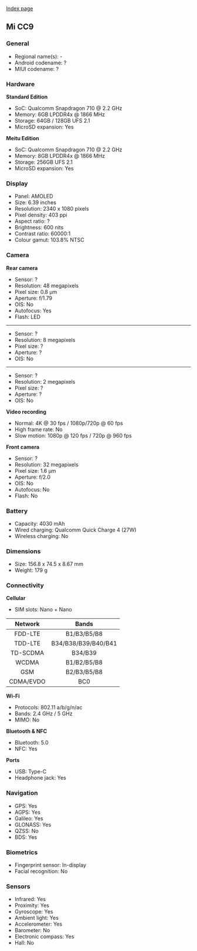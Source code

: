 [Index page](../../)

## Mi CC9

### General

* Regional name(s): -
* Android codename: ?
* MIUI codename: ?

### Hardware

**Standard Edition**

* SoC: Qualcomm Snapdragon 710 @ 2.2 GHz
* Memory: 6GB LPDDR4x @ 1866 MHz
* Storage: 64GB / 128GB UFS 2.1
* MicroSD expansion: Yes

**Meitu Edition**

* SoC: Qualcomm Snapdragon 710 @ 2.2 GHz
* Memory: 8GB LPDDR4x @ 1866 MHz
* Storage: 256GB UFS 2.1
* MicroSD expansion: Yes

### Display

* Panel: AMOLED
* Size: 6.39 inches
* Resolution: 2340 x 1080 pixels
* Pixel density: 403 ppi
* Aspect ratio: ?
* Brightness: 600 nits
* Contrast ratio: 60000:1
* Colour gamut: 103.8% NTSC

### Camera

**Rear camera**

* Sensor: ?
* Resolution: 48 megapixels
* Pixel size: 0.8 µm
* Aperture: f/1.79
* OIS: No
* Autofocus: Yes
* Flash: LED

---

* Sensor: ?
* Resolution: 8 megapixels
* Pixel size: ?
* Aperture: ?
* OIS: No

---

* Sensor: ?
* Resolution: 2 megapixels
* Pixel size: ?
* Aperture: ?
* OIS: No

**Video recording**

* Normal: 4K @ 30 fps / 1080p/720p @ 60 fps
* High frame rate: No
* Slow motion: 1080p @ 120 fps / 720p @ 960 fps

**Front camera**

* Sensor: ?
* Resolution: 32 megapixels
* Pixel size: 1.6 µm
* Aperture: f/2.0
* OIS: No
* Autofocus: No
* Flash: No

### Battery

* Capacity: 4030 mAh
* Wired charging: Qualcomm Quick Charge 4 (27W)
* Wireless charging: No

### Dimensions

* Size: 156.8 x 74.5 x 8.67 mm
* Weight: 179 g

### Connectivity

**Cellular**

* SIM slots: Nano + Nano

| Network | Bands |
|:---------:|:-------------------:|
| FDD-LTE | B1/B3/B5/B8 |
| TDD-LTE | B34/B38/B39/B40/B41 |
| TD-SCDMA | B34/B39 |
| WCDMA | B1/B2/B5/B8 |
| GSM | B2/B3/B5/B8 |
| CDMA/EVDO | BC0 |

**Wi-Fi**

* Protocols: 802.11 a/b/g/n/ac
* Bands: 2.4 GHz / 5 GHz
* MIMO: No

**Bluetooth & NFC**

* Bluetooth: 5.0
* NFC: Yes

**Ports**

* USB: Type-C
* Headphone jack: Yes

### Navigation

* GPS: Yes
* AGPS: Yes
* Galileo: Yes
* GLONASS: Yes
* QZSS: No
* BDS: Yes

### Biometrics

* Fingerprint sensor: In-display
* Facial recognition: No

### Sensors

* Infrared: Yes
* Proximity: Yes
* Gyroscope: Yes
* Ambient light: Yes
* Accelerometer: Yes
* Barometer: No
* Electronic compass: Yes
* Hall: No
